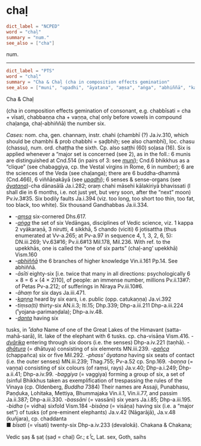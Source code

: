 # chaḷ

``` toml
dict_label = "NCPED"
word = "chaḷ"
summary = "num."
see_also = ["cha"]
```

num.

--------------------

``` toml
dict_label = "PTS"
word = "chaḷ"
summary = "Cha & Chaḷ (cha in composition effects gemination"
see_also = ["muni", "upadhi", "āyatana", "aṃsa", "aṅga", "abhiññā", "kaṇṇa", "danta", "dvārika", "dhātura", "pañca"]
```

Cha & Chaḷ

(cha in composition effects gemination of consonant, e.g. chabbīsati = cha \+ vīsati, chabbaṇṇa cha \+ vaṇṇa, chaḷ only before vowels in compound chaḷanga, chaḷ\-abhiññā) the number six.

*Cases:* nom. cha, gen. channaṃ, instr. chahi (chambhī (?) Ja.iv.310, which should be chambhi & prob chabbhi = ṣaḍbhiḥ; see also chambhī), loc. chasu (chassu), num. ord. chaṭṭha the sixth. Cp. also saṭṭhi (60) soḷasa (16). Six is applied whenever a “major set is concerned (see 2), as in the foll.: 6 munis are distinguished at Cnd.514 (in pairs of 3: see *[muni](muni.md)*); Cnd.6 bhikkhus as a “clique” (see chabaggiya, cp. the Vestal virgins in Rome, 6 in number); 6 are the sciences of the Veda (see chaḷanga); there are 6 buddha\-dhammā (Cnd.466), 6 viññāṇakāyā (see *[upadhi](upadhi.md)*); 6 senses & sense\-organs (see *[āyatana](āyatana.md)*)\-cha dānasālā Ja.i.282; oraṃ chahi māsehi kālakiriyā bhavissati (l shall die in 6 months, i.e. not just yet, but very soon, after the “next” moon) Pv.iv.3#35. Six bodily faults Ja.i.394 (viz. too long, too short too thin, too fat, too black, too white). Six thousand Gandhabbas Ja.ii.334.

* *\-[aṃsa](aṃsa.md)* six\-cornered Dhs.617.
* *\-[aṅga](aṅga.md)* the set of six Vedāngas, disciplines of Vedic science, viz. 1 kappa 2 vyākaraṇā, 3 nirutti, 4 sikkhā, 5 chando (viciti) 6 jotisattha (thus enumerated at Vv\-a.265; at Pv\-a.97 in sequence 4, 1, 3, 2, 6, 5): DN.iii.269; Vv.63#16; Pv.ii.6#13 Mil.178, Mil.236. With ref. to the upekkhās, one is called the “one of six parts” (chaḷ\-ang’ upekkhā) Vism.160
* *\-[abhiññā](abhiññā.md)* the 6 branches of higher knowledge Vin.ii.161 Pp.14. See abhiññā.
* *\-āsīti* eighty\-six [i.e. twice that many in all directions: psychologically 6 × 8 = 6 × (4 × 2)10], of people: an immense number, millions Pv.ii.13#7: of Petas Pv\-a.212; of sufferings in Niraya Pv.iii.10#6.
* *\-āhaṃ* for six days Ja.iii.471.
* *\-[kaṇṇa](kaṇṇa.md)* heard by six ears, i.e. public (opp. catukaṇṇa) Ja.vi.392
* *\-tiṃsa(ti)* thirty\-six AN.ii.3; Iti.15; Dhp.339; Dhp\-a.iii.211 Dhp\-a.iii.224 (˚yojana\-parimaṇḍala); Dhp\-a.iv.48.
* *\-[danta](danta.md)* having six

tusks, in *˚daha* Name of one of the Great Lakes of the Himavant (satta\-mahā\-sarā), lit. lake of the elephant with 6 tusks. cp. cha\-visāṇa Vism.416. *\-[dvārika](dvārika.md)* entering through six doors (i.e. the senses) Dhp\-a.iv.221 (taṇhā). *\-[dhātura](dhātura.md)* (= dhātuya) consisting of six elements MN.iii.239. *\-[pañca](pañca.md)* (chappañca) six or five Mil.292. *\-phass’ āyatana* having six seats of contact (i.e. the outer senses) MN.iii.239; Thag.755; Pv\-a.52 cp. Snp.169. *\-baṇṇa* (= vaṇṇa) consisting of six colours (of raṃsi, rays) Ja.v.40; Dhp\-a.i.249; Dhp\-a.ii.41; Dhp\-a.iv.99. *\-baggiya* (= vaggiya) forming a group of six, a set of (sinful Bhikkhus taken as exemplification of trespassing the rules of the Vinaya (cp. Oldenberg, *Buddha* 7384) Their names are Assaji, Punabhasu, Paṇḍuka, Lohitaka, Mettiya, Bhummajaka Vin.ii.1, Vin.ii.77, and passim Ja.ii.387; Dhp\-a.iii.330. *\-bassāni* (= vassāni) six years Ja.i.85; Dhp\-a.iii.195. *\-bidha* (= vidha) sixfold Vism.184 *\-bisāṇa* (= visāṇa) having six (i.e. a “major set”) of tusks (of pre\-eminent elephants) Ja.v.42 (Nāgarājā), Ja.v.48 (kuñjara), cp. chaddanta  
■ *bīsati* (= vīsati) twenty\-six Dhp\-a.iv.233 (devalokā). Chakana & Chakana;

Vedic ṣaṣ & ṣaṭ (ṣaḍ = chaḷ) Gr.; ε ̔́ς, Lat. sex, Goth, saihs

